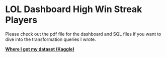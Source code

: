 # LOL Dashboard High Win Streak Players

Please check out the pdf file for the dashboard and SQL files if you want to dive into the transformation queries I wrote.

[**Where I got my dataset (Kaggle)**](https://www.kaggle.com/datasets/fernandorubiogarcia/league-of-legends-high-elo-patch-1016)
